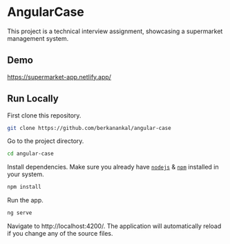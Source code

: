 # AngularCase

This project is a technical interview assignment, showcasing a supermarket management system.

## Demo

https://supermarket-app.netlify.app/

## Run Locally

First clone this repository.

```bash
git clone https://github.com/berkanankal/angular-case

```

Go to the project directory.

```bash
cd angular-case

```

Install dependencies. Make sure you already have [`nodejs`](https://nodejs.org/en/) & [`npm`](https://www.npmjs.com/) installed in your system.

```bash
npm install

```

Run the app.

```bash
ng serve

```

Navigate to http://localhost:4200/. The application will automatically reload if you change any of the source files.
